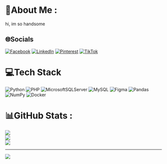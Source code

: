 # 💫About Me :
hi, im so handsome

## 🌐Socials
[![Facebook](https://img.shields.io/badge/Facebook-%231877F2.svg?logo=Facebook&logoColor=white)](https://facebook.com/đasd) [![LinkedIn](https://img.shields.io/badge/LinkedIn-%230077B5.svg?logo=linkedin&logoColor=white)](https://linkedin.com/in/dsadsda) [![Pinterest](https://img.shields.io/badge/Pinterest-%23E60023.svg?logo=Pinterest&logoColor=white)](https://pinterest.com/đasad) [![TikTok](https://img.shields.io/badge/TikTok-%23000000.svg?logo=TikTok&logoColor=white)](https://tiktok.com/@dádasds) 

# 💻Tech Stack
![Python](https://img.shields.io/badge/python-3670A0?style=flat&logo=python&logoColor=ffdd54) ![PHP](https://img.shields.io/badge/php-%23777BB4.svg?style=flat&logo=php&logoColor=white) ![MicrosoftSQLServer](https://img.shields.io/badge/Microsoft%20SQL%20Sever-CC2927?style=flat&logo=microsoft%20sql%20server&logoColor=white) ![MySQL](https://img.shields.io/badge/mysql-%2300f.svg?style=flat&logo=mysql&logoColor=white) 	![Figma](https://img.shields.io/badge/figma-%23F24E1E.svg?style=flat&logo=figma&logoColor=white) ![Pandas](https://img.shields.io/badge/pandas-%23150458.svg?style=flat&logo=pandas&logoColor=white) ![NumPy](https://img.shields.io/badge/numpy-%23013243.svg?style=flat&logo=numpy&logoColor=white) ![Docker](https://img.shields.io/badge/docker-%230db7ed.svg?style=flat&logo=docker&logoColor=white)
# 📊GitHub Stats :
![](https://github-readme-stats.vercel.app/api?username=Thaisonhrs&theme=react&hide_border=false&include_all_commits=false&count_private=false)<br/>
![](https://github-readme-streak-stats.herokuapp.com/?user=Thaisonhrs&theme=react&hide_border=false)<br/>
![](https://github-readme-stats.vercel.app/api/top-langs/?username=Thaisonhrs&theme=react&hide_border=false&include_all_commits=false&count_private=false&layout=compact)

---
[![](https://visitcount.itsvg.in/api?id=Thaisonhrs&icon=0&color=0)](https://visitcount.itsvg.in)
